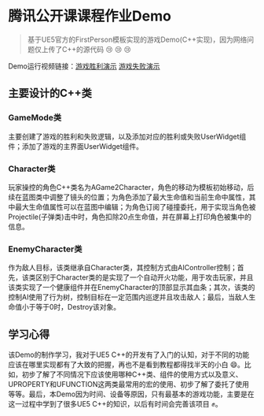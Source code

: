 # 腾讯公开课课程作业Demo
>基于UE5官方的FirstPerson模板实现的游戏Demo(C++实现)，因为网络问题仅上传了C++的源代码 :cry: :cry: :cry:

Demo运行视频链接：[游戏胜利演示](https://www.bilibili.com/video/BV1HaNxe1Eos/?spm_id_from=333.788.top_right_bar_window_history.content.click "点击访问") 
[游戏失败演示](https://www.bilibili.com/video/BV1waNxe1E4e/?spm_id_from=333.1007.top_right_bar_window_history.content.click "点击访问")

## 主要设计的C++类
### GameMode类
主要创建了游戏的胜利和失败逻辑，以及添加对应的胜利或失败UserWidget组件；添加了游戏的主界面UserWidget组件。
### Character类
玩家操控的角色C++类名为AGame2Character，角色的移动为模板初始移动，后续在蓝图类中调整了镜头的位置；为角色添加了最大生命值和当前生命中属性，其中最大生命值属性可以在蓝图中编辑；为角色订阅了碰撞委托，用于实现当角色被Projectile(子弹类)击中时，角色扣除20点生命值，并在屏幕上打印角色被集中的信息。
### EnemyCharacter类
作为敌人目标，该类继承自Character类，其控制方式由AIController控制；首先，该类区别于Character类的是实现了一个自动开火功能，用于攻击玩家，并且该类实现了一个健康组件并在EnemyCharacter的顶部显示其血条；其次，该类的控制AI使用了行为树，控制目标在一定范围内巡逻并且攻击敌人；最后，当敌人生命值小于等于0时，Destroy该对象。

## 学习心得
该Demo的制作学习，我对于UE5 C++的开发有了入门的认知，对于不同的功能应该在哪里实现都有了大致的把握，再也不是看到教程都得找半天的小白 :smile:。比如，初步了解了不同情况下应该使用哪种C++类、组件的使用方式以及意义、UPROPERTY和UFUNCTION这两类最常用的宏的使用、初步了解了委托了使用等等。最后，本Demo因为时间、设备等原因，只有最基本的游戏功能，主要是在这一过程中学到了很多UE5 C++的知识，以后有时间会完善该项目 :fist:。
